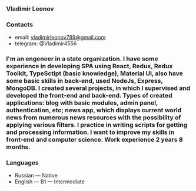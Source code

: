 ### Vladimir Leonov

### Contacts
- email: vladimirleonov789@gmail.com
- telegram: @Vladimir4556

### I'm an engeneer in a state organization. I have some experience in developing SPA using React, Redux, Redux Toolkit, TypeSctipt (basic knowledge), Material UI, also have some basic skills in back-end, used NodeJs, Express, MongoDB. I created several projects, in which I supervised and developed the front-end and back-end. Types of created applications: blog with basic modules, admin panel, authentication, etc; news app, which displays current world news from numerous news resources with the possibility of applying various filters. I practice in writing scripts for getting and processing information. I want to improve my skills in front-end and computer science. Work experience 2 years 8 months.

### Languages
- Russian — Native
- English — B1 — Intermediate